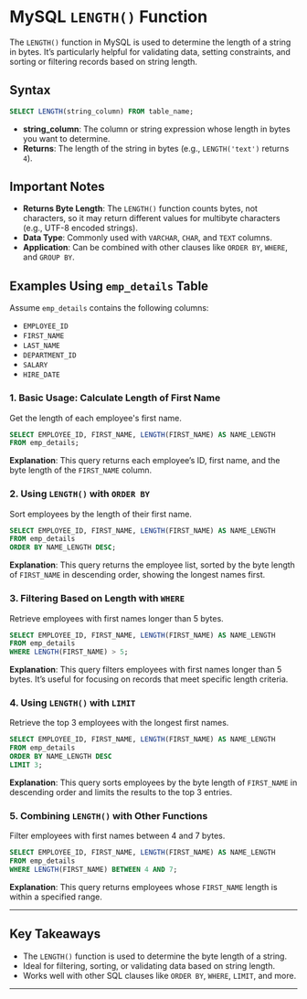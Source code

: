 
# MySQL `LENGTH()` Function

The `LENGTH()` function in MySQL is used to determine the length of a string in bytes. It’s particularly helpful for validating data, setting constraints, and sorting or filtering records based on string length.

## Syntax

```sql
SELECT LENGTH(string_column) FROM table_name;
```

- **string_column**: The column or string expression whose length in bytes you want to determine.
- **Returns**: The length of the string in bytes (e.g., `LENGTH('text')` returns `4`).

## Important Notes

- **Returns Byte Length**: The `LENGTH()` function counts bytes, not characters, so it may return different values for multibyte characters (e.g., UTF-8 encoded strings).
- **Data Type**: Commonly used with `VARCHAR`, `CHAR`, and `TEXT` columns.
- **Application**: Can be combined with other clauses like `ORDER BY`, `WHERE`, and `GROUP BY`.

## Examples Using `emp_details` Table

Assume `emp_details` contains the following columns:
- `EMPLOYEE_ID`
- `FIRST_NAME`
- `LAST_NAME`
- `DEPARTMENT_ID`
- `SALARY`
- `HIRE_DATE`

### 1. Basic Usage: Calculate Length of First Name

Get the length of each employee's first name.

```sql
SELECT EMPLOYEE_ID, FIRST_NAME, LENGTH(FIRST_NAME) AS NAME_LENGTH
FROM emp_details;
```

**Explanation**: This query returns each employee’s ID, first name, and the byte length of the `FIRST_NAME` column.

### 2. Using `LENGTH()` with `ORDER BY`

Sort employees by the length of their first name.

```sql
SELECT EMPLOYEE_ID, FIRST_NAME, LENGTH(FIRST_NAME) AS NAME_LENGTH
FROM emp_details
ORDER BY NAME_LENGTH DESC;
```

**Explanation**: This query returns the employee list, sorted by the byte length of `FIRST_NAME` in descending order, showing the longest names first.

### 3. Filtering Based on Length with `WHERE`

Retrieve employees with first names longer than 5 bytes.

```sql
SELECT EMPLOYEE_ID, FIRST_NAME, LENGTH(FIRST_NAME) AS NAME_LENGTH
FROM emp_details
WHERE LENGTH(FIRST_NAME) > 5;
```

**Explanation**: This query filters employees with first names longer than 5 bytes. It’s useful for focusing on records that meet specific length criteria.

### 4. Using `LENGTH()` with `LIMIT`

Retrieve the top 3 employees with the longest first names.

```sql
SELECT EMPLOYEE_ID, FIRST_NAME, LENGTH(FIRST_NAME) AS NAME_LENGTH
FROM emp_details
ORDER BY NAME_LENGTH DESC
LIMIT 3;
```

**Explanation**: This query sorts employees by the byte length of `FIRST_NAME` in descending order and limits the results to the top 3 entries.

### 5. Combining `LENGTH()` with Other Functions

Filter employees with first names between 4 and 7 bytes.

```sql
SELECT EMPLOYEE_ID, FIRST_NAME, LENGTH(FIRST_NAME) AS NAME_LENGTH
FROM emp_details
WHERE LENGTH(FIRST_NAME) BETWEEN 4 AND 7;
```

**Explanation**: This query returns employees whose `FIRST_NAME` length is within a specified range.

---

## Key Takeaways

- The `LENGTH()` function is used to determine the byte length of a string.
- Ideal for filtering, sorting, or validating data based on string length.
- Works well with other SQL clauses like `ORDER BY`, `WHERE`, `LIMIT`, and more.

--- 
